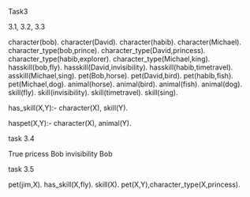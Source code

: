 Task3

3.1, 3.2, 3.3

character(bob). character(David). character(habib). character(Michael). character_type(bob,prince). character_type(David,princess). character_type(habib,explorer). character_type(Michael,king). hasskill(bob,fly). hasskill(David,invisibility). hasskill(habib,timetravel). asskill(Michael,sing). pet(Bob,horse). pet(David,bird). pet(habib,fish). pet(Michael,dog). animal(horse). animal(bird). animal(fish). animal(dog). skill(fly). skill(invisibility). skill(timetravel). skill(sing).

has_skill(X,Y):- character(X), skill(Y).

haspet(X,Y):- character(X), animal(Y).

task 3.4

True pricess Bob invisibility Bob

task 3.5

pet(jim,X). has_skill(X,fly). skill(X). pet(X,Y),character_type(X,princess).